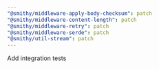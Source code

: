 ```yaml
---
"@smithy/middleware-apply-body-checksum": patch
"@smithy/middleware-content-length": patch
"@smithy/middleware-retry": patch
"@smithy/middleware-serde": patch
"@smithy/util-stream": patch
---
```


Add integration tests
